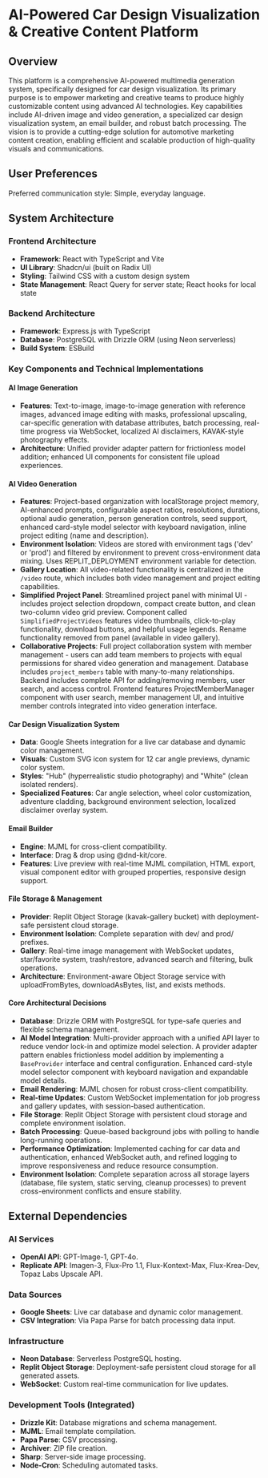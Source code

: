 # AI-Powered Car Design Visualization & Creative Content Platform

## Overview
This platform is a comprehensive AI-powered multimedia generation system, specifically designed for car design visualization. Its primary purpose is to empower marketing and creative teams to produce highly customizable content using advanced AI technologies. Key capabilities include AI-driven image and video generation, a specialized car design visualization system, an email builder, and robust batch processing. The vision is to provide a cutting-edge solution for automotive marketing content creation, enabling efficient and scalable production of high-quality visuals and communications.

## User Preferences
Preferred communication style: Simple, everyday language.

## System Architecture

### Frontend Architecture
- **Framework**: React with TypeScript and Vite
- **UI Library**: Shadcn/ui (built on Radix UI)
- **Styling**: Tailwind CSS with a custom design system
- **State Management**: React Query for server state; React hooks for local state

### Backend Architecture
- **Framework**: Express.js with TypeScript
- **Database**: PostgreSQL with Drizzle ORM (using Neon serverless)
- **Build System**: ESBuild

### Key Components and Technical Implementations

#### AI Image Generation
- **Features**: Text-to-image, image-to-image generation with reference images, advanced image editing with masks, professional upscaling, car-specific generation with database attributes, batch processing, real-time progress via WebSocket, localized AI disclaimers, KAVAK-style photography effects.
- **Architecture**: Unified provider adapter pattern for frictionless model addition; enhanced UI components for consistent file upload experiences.

#### AI Video Generation
- **Features**: Project-based organization with localStorage project memory, AI-enhanced prompts, configurable aspect ratios, resolutions, durations, optional audio generation, person generation controls, seed support, enhanced card-style model selector with keyboard navigation, inline project editing (name and description).
- **Environment Isolation**: Videos are stored with environment tags ('dev' or 'prod') and filtered by environment to prevent cross-environment data mixing. Uses REPLIT_DEPLOYMENT environment variable for detection.
- **Gallery Location**: All video-related functionality is centralized in the `/video` route, which includes both video management and project editing capabilities.
- **Simplified Project Panel**: Streamlined project panel with minimal UI - includes project selection dropdown, compact create button, and clean two-column video grid preview. Component called `SimplifiedProjectVideos` features video thumbnails, click-to-play functionality, download buttons, and helpful usage legends. Rename functionality removed from panel (available in video gallery).
- **Collaborative Projects**: Full project collaboration system with member management - users can add team members to projects with equal permissions for shared video generation and management. Database includes `project_members` table with many-to-many relationships. Backend includes complete API for adding/removing members, user search, and access control. Frontend features ProjectMemberManager component with user search, member management UI, and intuitive member controls integrated into video generation interface.

#### Car Design Visualization System
- **Data**: Google Sheets integration for a live car database and dynamic color management.
- **Visuals**: Custom SVG icon system for 12 car angle previews, dynamic color system.
- **Styles**: "Hub" (hyperrealistic studio photography) and "White" (clean isolated renders).
- **Specialized Features**: Car angle selection, wheel color customization, adventure cladding, background environment selection, localized disclaimer overlay system.

#### Email Builder
- **Engine**: MJML for cross-client compatibility.
- **Interface**: Drag & drop using @dnd-kit/core.
- **Features**: Live preview with real-time MJML compilation, HTML export, visual component editor with grouped properties, responsive design support.

#### File Storage & Management
- **Provider**: Replit Object Storage (kavak-gallery bucket) with deployment-safe persistent cloud storage.
- **Environment Isolation**: Complete separation with dev/ and prod/ prefixes.
- **Gallery**: Real-time image management with WebSocket updates, star/favorite system, trash/restore, advanced search and filtering, bulk operations.
- **Architecture**: Environment-aware Object Storage service with uploadFromBytes, downloadAsBytes, list, and exists methods.

#### Core Architectural Decisions
- **Database**: Drizzle ORM with PostgreSQL for type-safe queries and flexible schema management.
- **AI Model Integration**: Multi-provider approach with a unified API layer to reduce vendor lock-in and optimize model selection. A provider adapter pattern enables frictionless model addition by implementing a `BaseProvider` interface and central configuration. Enhanced card-style model selector component with keyboard navigation and expandable model details.
- **Email Rendering**: MJML chosen for robust cross-client compatibility.
- **Real-time Updates**: Custom WebSocket implementation for job progress and gallery updates, with session-based authentication.
- **File Storage**: Replit Object Storage with persistent cloud storage and complete environment isolation.
- **Batch Processing**: Queue-based background jobs with polling to handle long-running operations.
- **Performance Optimization**: Implemented caching for car data and authentication, enhanced WebSocket auth, and refined logging to improve responsiveness and reduce resource consumption.
- **Environment Isolation**: Complete separation across all storage layers (database, file system, static serving, cleanup processes) to prevent cross-environment conflicts and ensure stability.

## External Dependencies

### AI Services
- **OpenAI API**: GPT-Image-1, GPT-4o.
- **Replicate API**: Imagen-3, Flux-Pro 1.1, Flux-Kontext-Max, Flux-Krea-Dev, Topaz Labs Upscale API.


### Data Sources
- **Google Sheets**: Live car database and dynamic color management.
- **CSV Integration**: Via Papa Parse for batch processing data input.

### Infrastructure
- **Neon Database**: Serverless PostgreSQL hosting.
- **Replit Object Storage**: Deployment-safe persistent cloud storage for all generated assets.
- **WebSocket**: Custom real-time communication for live updates.

### Development Tools (Integrated)
- **Drizzle Kit**: Database migrations and schema management.
- **MJML**: Email template compilation.
- **Papa Parse**: CSV processing.
- **Archiver**: ZIP file creation.
- **Sharp**: Server-side image processing.
- **Node-Cron**: Scheduling automated tasks.